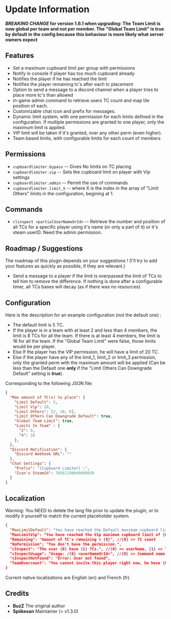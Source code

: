 # Update Information

**_BREAKING CHANGE_ for version 1.6.1 when upgrading: The Team Limit is now global per team and not per member. The "Global Team Limit" is true by default in the config because this behaviour is more likely what server owners expect**

## Features

* Set a maximum cupboard limit per group with permissions
* Notify in console if player has too much cupboard already
* Notifies the player if he has reached the limit
* Notifies the player remaining tc's after each tc placement
* Option to send a message to a discord channel when a player tries to place more tc's than allowed
* in-game admin command to retrieve users TC count and map tile position of each.
* Customizable chat icon and prefix for messages.
* Dynamic limit system, with one permission for each limits defined in the configuration. If multiple permissions are granted to one player, only the maximum limit is applied.
* VIP limit will be taken if it's granted, over any other perm (even higher).
* Team based limits, with configurable limits for each count of members

## Permissions

- `cupboardlimiter.bypass` -- Gives No limits on TC placing
- `cupboardlimiter.vip` -- Sets the cupboard limit on player with Vip settings
- `cupboardlimiter.admin` -- Permit the use of commands
- `cupboardlimiter.limit_X` -- where X is the index in the array of "Limit Others" limits in the configuration, begining at 1.

## Commands

- `clinspect <partialUserNameOrId>` -- Retrieve the number and position of all TCs for a specific player using it's name (or only a part of it) or it's steam userID. Need the admin permission.

## Roadmap / Suggestions

The roadmap of this plugin depends on your suggestions ! (I'll try to add your features as quickly as possible, if they are relevant.)
 - Send a message to a player if the limit is overpassed the limit of TCs to tell him to remove the difference. If nothing is done after a configurable timer, all TCs bases will decay (as if there was no resources).

## Configuration

Here is the description for an example configuration (not the default one) :
 - The default limit is 5 TC.
 - If the player is in a team with at least 2 and less than 4 members, the limit is 8 TCs for all the team. If there is at least 4 members, the limit is 16 for all the team. If the "Global Team Limit" were false, those limits would be per player.
 - Else If the player has the VIP permission, he will have a limit of 20 TC.
 - Else if the player have any of the limit_1, limit_2 or limit_3 permission, only the granted perm with the maximum amount will be applied (Can be less than the Default one **only** if the "Limit Others Can Downgrade Default" setting is **true**).

Corresponding to the following JSON file:
```json
{
  "Max amount of TC(s) to place": {
    "Limit Default": 5,
    "Limit Vip": 20,
	"Limit Others": [2, 10, 8],
	"Limit Others Can Downgrade Default": true,
	"Global Team Limit": true,
	"Limits In Team" : {
	  "2": 8,
	  "4": 16
	},
  },
  "Discord Notification": {
    "Discord Webhook URL": ""
  },
  "Chat Settings": {
    "Prefix": "[Cupboard Limiter] :",
	"Icon's SteamId": 76561198049668039
  }
}
```

## Localization

Warning: You NEED to delete the lang file prior to update the plugin, or to modify it yourself to match the current placeholder system.

```json
{
  "MaxLimitDefault": "You have reached the Default maximum cupboard limit of {0}", //{0} => TC count
  "MaxLimitVip": "You have reached the Vip maximum cupboard limit of {0}", //{0} => TC count
  "Remaining": "Amount of TC's remaining = {0}", //{0} => TC count
  "NoPermission": "You don't have the permission.",
  "cInspect": "The user {0} have {1} TCs.", //{0} => userName, {1} => TC count
  "cInspectUsage": "Usage: /{0} <userNameOrId>", //{0} => Command name
  "cInspectNotFound": "Error: User not found",
  "TeamOvercount": "You cannot invite this player right now, he have {0} TC too many." // {0} => too many TC amount
}
```

Current native localizations are English (en) and French (fr).

## Credits 
- **BuzZ** The original author
- **Spiikesan** Maintainer (> v1.3.0)
